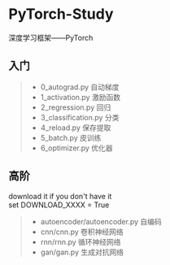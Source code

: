 # PyTorch-Study
深度学习框架——PyTorch

## 入门
> * 0_autograd.py 自动梯度
> * 1_activation.py 激励函数
> * 2_regression.py 回归
> * 3_classification.py 分类
> * 4_reload.py 保存提取
> * 5_batch.py 皮训练
> * 6_optimizer.py 优化器

## 高阶
download it if you don't have it  
set DOWNLOAD_XXXX = True  
> * autoencoder/autoencoder.py 自编码
> * cnn/cnn.py 卷积神经网络
> * rnn/rnn.py 循环神经网络
> * gan/gan.py 生成对抗网络
